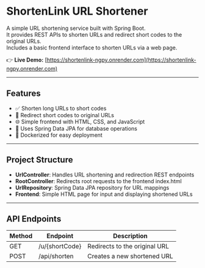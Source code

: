 # ShortenLink URL Shortener

A simple URL shortening service built with Spring Boot.  
It provides REST APIs to shorten URLs and redirect short codes to the original URLs.  
Includes a basic frontend interface to shorten URLs via a web page.

👉 **Live Demo:** [https://shortenlink-ngpy.onrender.com](https://shortenlink-ngpy.onrender.com)

---

## Features

- ✅ Shorten long URLs to short codes  
- 🔁 Redirect short codes to original URLs  
- 🌐 Simple frontend with HTML, CSS, and JavaScript  
- 💾 Uses Spring Data JPA for database operations  
- 🐳 Dockerized for easy deployment
---

## Project Structure

- **UrlController**: Handles URL shortening and redirection REST endpoints  
- **RootController**: Redirects root requests to the frontend index.html  
- **UrlRepository**: Spring Data JPA repository for URL mappings  
- **Frontend**: Simple HTML page for input and displaying shortened URLs  

---

## API Endpoints

| Method | Endpoint          | Description                         |
|--------|-------------------|-----------------------------------|
| GET    | /u/{shortCode}    | Redirects to the original URL     |
| POST   | /api/shorten      | Creates a new shortened URL        |
